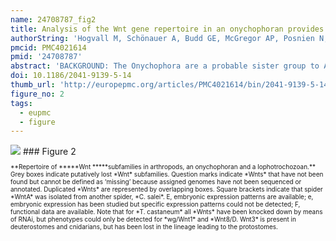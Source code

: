 ```yaml
---
name: 24708787_fig2
title: Analysis of the Wnt gene repertoire in an onychophoran provides new insights into the evolution of segmentation.
authorString: 'Hogvall M, Schönauer A, Budd GE, McGregor AP, Posnien N, Janssen R.'
pmcid: PMC4021614
pmid: '24708787'
abstract: 'BACKGROUND: The Onychophora are a probable sister group to Arthropoda, one of the most intensively studied animal phyla from a developmental perspective. Pioneering work on the fruit fly Drosophila melanogaster and subsequent investigation of other arthropods has revealed important roles for Wnt genes during many developmental processes in these animals. RESULTS: We screened the embryonic transcriptome of the onychophoran Euperipatoides kanangrensis and found that at least 11 Wnt genes are expressed during embryogenesis. These genes represent 11 of the 13 known subfamilies of Wnt genes. CONCLUSIONS: Many onychophoran Wnt genes are expressed in segment polarity gene-like patterns, suggesting a general role for these ligands during segment regionalization, as has been described in arthropods. During early stages of development, Wnt2, Wnt4, and Wnt5 are expressed in broad multiple segment-wide domains that are reminiscent of arthropod gap and Hox gene expression patterns, which suggests an early instructive role for Wnt genes during E. kanangrensis segmentation.'
doi: 10.1186/2041-9139-5-14
thumb_url: 'http://europepmc.org/articles/PMC4021614/bin/2041-9139-5-14-2.gif'
figure_no: 2
tags:
  - eupmc
  - figure
---
```

<img src='http://europepmc.org/articles/PMC4021614/bin/2041-9139-5-14-2.jpg' style='max-height: 300px'>
### Figure 2
<p style='font-size: 10px;'>**Repertoire of *****Wnt *****subfamilies in arthropods, an onychophoran and a lophotrochozoan.** Grey boxes indicate putatively lost *Wnt* subfamilies. Question marks indicate *Wnts* that have not been found but cannot be defined as ‘missing’ because assigned genomes have not been sequenced or annotated. Duplicated *Wnts* are represented by overlapping boxes. Square brackets indicate that spider *WntA* was isolated from another spider, *C. salei*. E, embryonic expression patterns are available; e, embryonic expression has been studied but specific expression patterns could not be detected; F, functional data are available. Note that for *T. castaneum* all *Wnts* have been knocked down by means of RNAi, but phenotypes could only be detected for *wg/Wnt1* and *Wnt8/D. Wnt3* is present in deuterostomes and cnidarians, but has been lost in the lineage leading to the protostomes.</p>